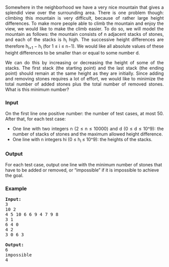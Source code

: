 <p style="text-align: justify;">Somewhere in the neighborhood we have a very nice mountain that gives a splendid view over the surrounding area. There is one problem though: climbing this mountain is very difficult, because of rather large height differences. To make more people able to climb the mountain and enjoy the view, we would like to make the climb easier. To do so, we will model the mountain as follows: the mountain consists of n adjacent stacks of stones, and each of the stacks is h<sub>i</sub> high. The successive height differences are therefore h<sub>i+1</sub> − h<sub>i </sub>(for 1 ≤ i ≤ n−1). We would like all absolute values of these height differences to be smaller than or equal to some number d.</p>
<p style="text-align: justify;">We can do this by increasing or decreasing the height of some of the stacks. The first stack (the starting point) and the last stack (the ending point) should remain at the same height as they are initially. Since adding and removing stones requires a lot of effort, we would like to minimize the total number of added stones plus the total number of removed stones. What is this minimum number?</p>
<h3>Input</h3>
<p style="text-align: justify;">On the first line one positive number: the number of test cases, at most 50. After that, for each test case:</p>
<ul style="text-align: justify;">
<li>One line with two integers n (2 ≤ n ≤ 10000) and d (0 ≤ d ≤ 10^9): the number of stacks of stones and the maximum allowed height difference.</li>
<li style="text-align: justify;">One line with n integers hi (0 ≤ h<sub>i&nbsp;</sub>≤ 10^9): the heights of the stacks.</li>
</ul>
<h3>Output</h3>
<p>For each test case, output one line with the minimum number of stones that have to be added or removed, or “impossible” if it is impossible to achieve the goal.</p>
<h3>Example</h3>
<pre><strong>Input:</strong><br>3<br>10 2<br>4 5 10 6 6 9 4 7 9 8<br>3 1<br>6 4 0<br>4 2<br>3 0 6 3<br><br><strong>Output:</strong><br>6<br>impossible<br>4<br></pre>